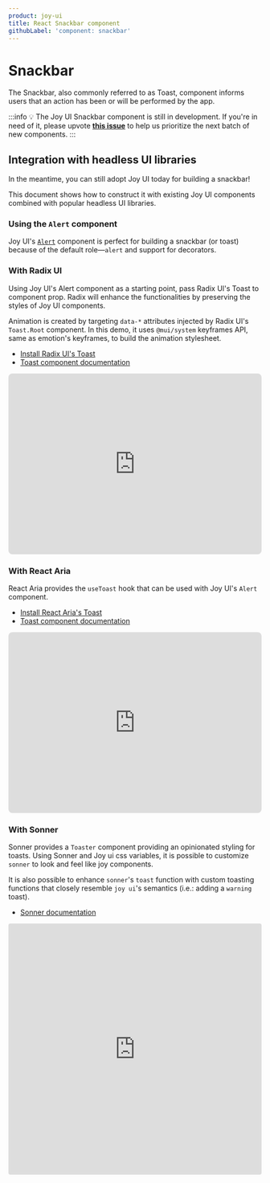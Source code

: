 ```yaml
---
product: joy-ui
title: React Snackbar component
githubLabel: 'component: snackbar'
---
```


# Snackbar

<p class="description">The Snackbar, also commonly referred to as Toast, component informs users that an action has been or will be performed by the app.</p>

:::info
💡 The Joy UI Snackbar component is still in development.
If you're in need of it, please upvote [**this issue**](https://github.com/mui/material-ui/issues/36603) to help us prioritize the next batch of new components.
:::

## Integration with headless UI libraries

In the meantime, you can still adopt Joy UI today for building a snackbar!

This document shows how to construct it with existing Joy UI components combined with popular headless UI libraries.

### Using the `Alert` component

Joy UI's [`Alert`](/joy-ui/react-alert/) component is perfect for building a snackbar (or toast) because of the default role—`alert` and support for decorators.

### With Radix UI

Using Joy UI's Alert component as a starting point, pass Radix UI's Toast to component prop.
Radix will enhance the functionalities by preserving the styles of Joy UI components.

Animation is created by targeting `data-*` attributes injected by Radix UI's `Toast.Root` component.
In this demo, it uses `@mui/system` keyframes API, same as emotion's keyframes, to build the animation stylesheet.

- [Install Radix UI's Toast](https://www.radix-ui.com/docs/primitives/components/toast#installation)
- [Toast component documentation](https://www.radix-ui.com/docs/primitives/components/toast)

<iframe src="https://codesandbox.io/embed/snackbar-joy-ui-feat-radix-v8e7qw?module=%2Fdemo.tsx&fontsize=14&hidenavigation=1&theme=dark&view=preview"
     style="width:100%; height:360px; border:0; border-radius: 8px; overflow:hidden;"
     title="Snackbar - Joy UI feat. Radix UI"
     allow="accelerometer; ambient-light-sensor; camera; encrypted-media; geolocation; gyroscope; hid; microphone; midi; payment; usb; vr; xr-spatial-tracking"
     sandbox="allow-forms allow-modals allow-popups allow-presentation allow-same-origin allow-scripts"
   ></iframe>

### With React Aria

React Aria provides the `useToast` hook that can be used with Joy UI's `Alert` component.

- [Install React Aria's Toast](https://react-spectrum.adobe.com/react-aria/useToast.html)
- [Toast component documentation](https://react-spectrum.adobe.com/react-aria/useToast.html#features)

<iframe src="https://codesandbox.io/embed/snackbar-joy-ui-feat-react-aria-gme1rg?module=%2Fdemo.tsx&fontsize=14&hidenavigation=1&theme=dark&view=preview"
     style="width:100%; height:360px; border:0; border-radius: 8px; overflow:hidden;"
     title="Snackbar - Joy UI feat. React Aria"
     allow="accelerometer; ambient-light-sensor; camera; encrypted-media; geolocation; gyroscope; hid; microphone; midi; payment; usb; vr; xr-spatial-tracking"
     sandbox="allow-forms allow-modals allow-popups allow-presentation allow-same-origin allow-scripts"
   ></iframe>

### With Sonner

Sonner provides a `Toaster` component providing an opinionated styling for toasts.
Using Sonner and Joy ui css variables, it is possible to customize `sonner` to look and
feel like joy components.

It is also possible to enhance `sonner`'s `toast` function with custom toasting functions
that closely resemble `joy ui`'s semantics (i.e.: adding a `warning` toast).

- [Sonner documentation](https://github.com/emilkowalski/sonner#introduction)

<iframe src="https://codesandbox.io/embed/snackbar-joy-ui-feat-sonner-otxlzw?fontsize=14&hidenavigation=1&theme=dark"
     style="width:100%; height:500px; border:0; border-radius: 4px; overflow:hidden;"
     title="Snackbar - Joy UI feat. Sonner"
     allow="accelerometer; ambient-light-sensor; camera; encrypted-media; geolocation; gyroscope; hid; microphone; midi; payment; usb; vr; xr-spatial-tracking"
     sandbox="allow-forms allow-modals allow-popups allow-presentation allow-same-origin allow-scripts"
   ></iframe>
